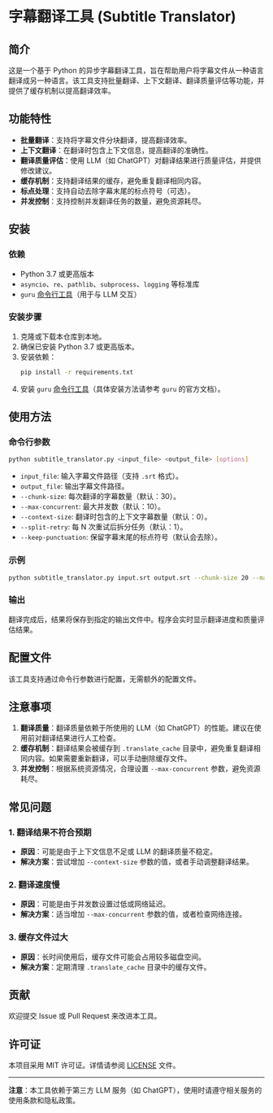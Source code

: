 # 字幕翻译工具 (Subtitle Translator)

## 简介

这是一个基于 Python 的异步字幕翻译工具，旨在帮助用户将字幕文件从一种语言翻译成另一种语言。该工具支持批量翻译、上下文翻译、翻译质量评估等功能，并提供了缓存机制以提高翻译效率。

## 功能特性

- **批量翻译**：支持将字幕文件分块翻译，提高翻译效率。
- **上下文翻译**：在翻译时包含上下文信息，提高翻译的准确性。
- **翻译质量评估**：使用 LLM（如 ChatGPT）对翻译结果进行质量评估，并提供修改建议。
- **缓存机制**：支持翻译结果的缓存，避免重复翻译相同内容。
- **标点处理**：支持自动去除字幕末尾的标点符号（可选）。
- **并发控制**：支持控制并发翻译任务的数量，避免资源耗尽。

## 安装

### 依赖

- Python 3.7 或更高版本
- `asyncio`、`re`、`pathlib`、`subprocess`、`logging` 等标准库
- `guru` [命令行工具](https://github.com/shafreeck/guru)（用于与 LLM 交互）

### 安装步骤

1. 克隆或下载本仓库到本地。
2. 确保已安装 Python 3.7 或更高版本。
3. 安装依赖：
   ```bash
   pip install -r requirements.txt
   ```
4. 安装 `guru` [命令行工具](https://github.com/shafreeck/guru)（具体安装方法请参考 `guru` 的官方文档）。

## 使用方法

### 命令行参数

```bash
python subtitle_translator.py <input_file> <output_file> [options]
```

- `input_file`: 输入字幕文件路径（支持 `.srt` 格式）。
- `output_file`: 输出字幕文件路径。
- `--chunk-size`: 每次翻译的字幕数量（默认：30）。
- `--max-concurrent`: 最大并发数（默认：10）。
- `--context-size`: 翻译时包含的上下文字幕数量（默认：0）。
- `--split-retry`: 每 N 次重试后拆分任务（默认：1）。
- `--keep-punctuation`: 保留字幕末尾的标点符号（默认会去除）。

### 示例

```bash
python subtitle_translator.py input.srt output.srt --chunk-size 20 --max-concurrent 5 --context-size 3
```

### 输出

翻译完成后，结果将保存到指定的输出文件中。程序会实时显示翻译进度和质量评估结果。

## 配置文件

该工具支持通过命令行参数进行配置，无需额外的配置文件。

## 注意事项

1. **翻译质量**：翻译质量依赖于所使用的 LLM（如 ChatGPT）的性能。建议在使用前对翻译结果进行人工检查。
2. **缓存机制**：翻译结果会被缓存到 `.translate_cache` 目录中，避免重复翻译相同内容。如果需要重新翻译，可以手动删除缓存文件。
3. **并发控制**：根据系统资源情况，合理设置 `--max-concurrent` 参数，避免资源耗尽。

## 常见问题

### 1. 翻译结果不符合预期

- **原因**：可能是由于上下文信息不足或 LLM 的翻译质量不稳定。
- **解决方案**：尝试增加 `--context-size` 参数的值，或者手动调整翻译结果。

### 2. 翻译速度慢

- **原因**：可能是由于并发数设置过低或网络延迟。
- **解决方案**：适当增加 `--max-concurrent` 参数的值，或者检查网络连接。

### 3. 缓存文件过大

- **原因**：长时间使用后，缓存文件可能会占用较多磁盘空间。
- **解决方案**：定期清理 `.translate_cache` 目录中的缓存文件。

## 贡献

欢迎提交 Issue 或 Pull Request 来改进本工具。

## 许可证

本项目采用 MIT 许可证。详情请参阅 [LICENSE](LICENSE) 文件。

---

**注意**：本工具依赖于第三方 LLM 服务（如 ChatGPT），使用时请遵守相关服务的使用条款和隐私政策。
